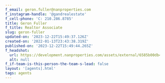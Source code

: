 ```yaml
---
f_email: geron.fuller@nanproperties.com
f_instagram-handle: '@gandrealestate'
f_cell-phone: 'C: 210.286.8785'
title: Geron Fuller
f_title: Realtor Associate
slug: geron-fuller
updated-on: '2023-12-22T15:49:37.126Z'
created-on: '2022-01-13T23:43:38.319Z'
published-on: '2023-12-22T15:49:44.265Z'
f_headshot:
  url: https://development.nanproperties.com/assets/external/6585b00db4fd678a849be7eb_fuller2c20geron20-20primary.jpg
  alt: null
f_if-team-is-this-person-the-team-s-lead: false
layout: '[agents].html'
tags: agents
---
```



